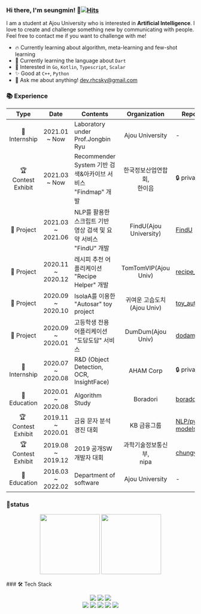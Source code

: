 ### Hi there, I'm seungmin! 👋[![Hits](https://hits.seeyoufarm.com/api/count/incr/badge.svg?url=https%3A%2F%2Fgithub.com%2Frhcsky%2Fhit-counter&count_bg=%23DB5CE9&title_bg=%23555555&icon=&icon_color=%23E7E7E7&title=hits&edge_flat=false)](https://hits.seeyoufarm.com)

I am a student at Ajou University who is interested in **Artificial Intelligence**. I love to create and challenge something new by communicating with people. Feel free to contact me if you want to challenge with me!

* 🔥 Currently learning about algorithm, meta-learning and few-shot learning
* 🌱 Currently learning the language about `Dart`
* 🎯 Interested in `Go`, `Kotlin`, `Typescript`, `Scalar`
* ✨ Good at `C++`, `Python`
* 💌 Ask me about anything! dev.rhcsky@gmail.com

### 📚 Experience

|           Type           |       Date        | Contents                                                     |          Organization          | Repository                                                   |
| :----------------------: | :---------------: | ------------------------------------------------------------ | :----------------------------: | ------------------------------------------------------------ |
|       🏢 Internship       |   2021.01 ~ Now   | Laboratory under Prof.Jongbin Ryu                            |        Ajou University         | -                                                            |
| :trophy: Contest Exhibit |   2021.03 ~ Now   | Recommender System 기반 검색&아카이브 서비스 "Findmap" 개발  | 한국정보산업연합회, <br>한이음 | :lock: private                                               |
|        🎡 Project         | 2021.03 ~ 2021.06 | NLP를 활용한 스크립트 기반 영상 검색 및 요약 서비스 "FindU" 개발 |     FindU(Ajou University)     | [FindU](https://github.com/SWCapstone2021/NLP)               |
|        🎡 Project         | 2020.11 ~ 2020.12 | 레시피 추천 어플리케이션 "Recipe Helper" 개발                |      TomTomVIP(Ajou Univ)      | [recipe_helper](https://github.com/it-intensive-programming2/HCI_project) |
|        🎡 Project         | 2020.09 ~ 2020.10 | IsolaA를 이용한 "Autosar" toy project                        |   귀여운 고슴도치(Ajou Univ)   | [toy_autosar](https://github.com/Rhcsky/Rhcsky/tree/master/toy_autosar) |
|        🎡 Project         | 2020.09 ~ 2020.01 | 고등학생 전용 어플리케이션 "도담도담" 서비스                 |       DumDum(Ajou Univ)        | [dodam_android](https://github.com/Algostu/dodam-android)    |
|       🏢 Internship       | 2020.07 ~ 2020.08 | R&D (Object Detection, OCR, InsightFace)                     |           AHAM Corp            | :lock: private                                               |
|       🏫 Education        | 2020.01 ~ 2020.08 | Algorithm Study                                              |            Boradori            | [boradori](https://github.com/Algostu/boradori)              |
| :trophy: ​Contest Exhibit | 2019.11 ~ 2020.01 | 금융 문자 분석 경진 대회                                     |          KB 금융그룹           | [NLP/pytorch-models](https://github.com/Rhcsky/Rhcsky/tree/master/AI/Deep_Learning/NLP/pytorch-models) |
| :trophy: Contest Exhibit | 2019.08 ~ 2019.12 | 2019 공개SW 개발자 대회                                      |  과학기술정보통신부,<br>nipa   | [chungyo](https://github.com/hankyul2/chungyo)               |
|       🏫 Education        | 2016.03 ~ 2022.02 | Department of software                                       |        Ajou University         | -                                                            |

### 🚀status

<p align="center">
    <img src="https://github-readme-stats.vercel.app/api?username=rhcsky&show_icons=true&theme=radical&bg_color=FFFFFF&text_color=000000&icon_color=C71585" height=160>
    <img src="https://github-readme-stats.vercel.app/api/top-langs/?username=rhcsky&layout=compact" height=160>
</p>
### 🛠 Tech Stack

<p align="center">
 <a><img src="https://img.shields.io/badge/Python-3776AB?style=flat-square&logo=python&logoColor=white"/></a>
 <a><img src="https://img.shields.io/badge/Dart-0175C2?style=flat-square&logo=dart&logoColor=white"/></a>
 <a><img src="https://img.shields.io/badge/C++-00599C?style=flat-square&logo=c++&logoColor=white"/></a>
</a>
 </br>
<a><img src="https://img.shields.io/badge/Pytorch-EE4C2C.svg?style=flat-square&logo=pytorch&logoColor=white"/>
 <a><img src="https://img.shields.io/badge/Git-F05032.svg?style=flat-square&logo=git&logoColor=white"/>
 <a><img src="https://img.shields.io/badge/Docker-2496ED?style=flat-square&logo=Docker&logoColor=white"/></a>
 <a><img src="https://img.shields.io/badge/Amazon_AWS-232F3E?style=flat-square&logo=amazon-aws&logoColor=white"/></a>
      <a><img src="https://img.shields.io/badge/Github Actions-%232671E5.svg?style=flat-square&logo=githubactions&logoColor=white"/></a>
</p>

